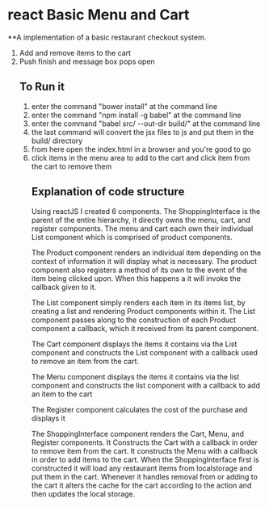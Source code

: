 # react Basic Menu and Cart

**A implementation of a basic restaurant checkout system.

<ol> 
<li> Add and remove items to the cart </li>
<li> Push finish and message box pops open </li>

## To Run it

<ol>
  <li>enter the command "bower install" at the command line </li>
  <li>enter the command "npm install -g babel" at the command line</li>
  <li>enter the command "babel src/ --out-dir build/" at the command line</li>
  <li>the last command will convert the jsx files to js and put them in the build/ directory</li>
  <li>from here open the index.html in a browser and you're good to go</li>
  <li>click items in the menu area to add to the cart and click item from the cart to remove them</li>

## Explanation of code structure

Using reactJS I created 6 components. The ShoppingInterface is the parent of the entire hierarchy, it directly owns the menu, cart, and register components. The menu and cart each own their individual List component which is comprised of product components. 

 The Product component renders an individual item depending on the context of information it will display what is necessary. The product component also registers a method of its own to the event of the item being clicked upon. When this happens a it will invoke the callback given to it.

 The List component simply renders each item in its items list, by creating a list and rendering Product components within it. The List component passes along to the construction of each Product component a callback, which it received from its parent component.

 The Cart component displays the items it contains via the List component and constructs the List component with a callback used to remove an item from the cart.

 The Menu component displays the items it contains via the list component and constructs  the list component with a callback to add an item to the cart

 The Register component calculates the cost of the purchase and displays it

 The ShoppingInterface component renders the Cart, Menu, and Register components. It Constructs the Cart with a callback in order to remove item from the cart. It constructs the Menu with a callback in order to add items to the cart. When the ShoppingInterface first is constructed it will load any restaurant items from localstorage and put them in the cart. Whenever it handles removal from or adding to the cart it alters the cache for the cart according to the action and then updates the local storage.
